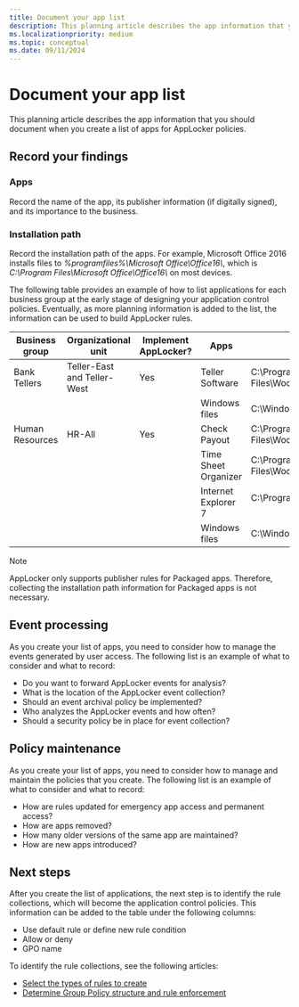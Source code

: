 ```yaml
---
title: Document your app list
description: This planning article describes the app information that you should document when you create a list of apps for AppLocker policies.
ms.localizationpriority: medium
ms.topic: conceptual
ms.date: 09/11/2024
---
```


# Document your app list

This planning article describes the app information that you should document when you create a list of apps for AppLocker policies.

## Record your findings

### Apps

Record the name of the app, its publisher information (if digitally signed), and its importance to the business.

### Installation path

Record the installation path of the apps. For example, Microsoft Office 2016 installs files to *%programfiles%\\Microsoft Office\\Office16\\*, which is *C:\\Program Files\\Microsoft Office\\Office16\\* on most devices.

The following table provides an example of how to list applications for each business group at the early stage of designing your application control policies. Eventually, as more planning information is added to the list, the information can be used to build AppLocker rules.

|Business group|Organizational unit|Implement AppLocker?|Apps|Installation path|
|--- |--- |--- |--- |--- |
|Bank Tellers|Teller-East and Teller-West|Yes|Teller Software|C:\Program Files\Woodgrove\Teller.exe|
||||Windows files|C:\Windows|
|Human Resources|HR-All|Yes|Check Payout|C:\Program Files\Woodgrove\HR\Checkcut.exe|
||||Time Sheet Organizer|C:\Program Files\Woodgrove\HR\Timesheet.exe|
||||Internet Explorer 7|C:\Program Files\Internet Explorer</p>|
||||Windows files|C:\Windows|

>[!NOTE]
>AppLocker only supports publisher rules for Packaged apps. Therefore, collecting the installation path information for Packaged apps is not necessary.

## Event processing

As you create your list of apps, you need to consider how to manage the events generated by user access. The following list is an example of what to consider and what to record:

- Do you want to forward AppLocker events for analysis?
- What is the location of the AppLocker event collection?
- Should an event archival policy be implemented?
- Who analyzes the AppLocker events and how often?
- Should a security policy be in place for event collection?

## Policy maintenance

As you create your list of apps, you need to consider how to manage and maintain the policies that you create. The following list is an example of what to consider and what to record:

- How are rules updated for emergency app access and permanent access?
- How are apps removed?
- How many older versions of the same app are maintained?
- How are new apps introduced?

## Next steps

After you create the list of applications, the next step is to identify the rule collections, which will become the application control policies. This information can be added to the table under the following columns:

- Use default rule or define new rule condition
- Allow or deny
- GPO name

To identify the rule collections, see the following articles:

- [Select the types of rules to create](select-types-of-rules-to-create.md)
- [Determine Group Policy structure and rule enforcement](determine-group-policy-structure-and-rule-enforcement.md)
